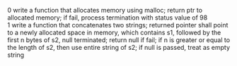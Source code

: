 0 write a function that allocates memory using malloc; return ptr to allocated memory; if fail, process termination with status value of 98  
1 write a function that concatenates two strings; returned pointer shall point to a newly allocated space in memory, which contains s1, followed by the first n bytes of s2, null terminated; return null if fail; if n is greater or equal to the length of s2, then use entire string of s2; if null is passed, treat as empty string  

